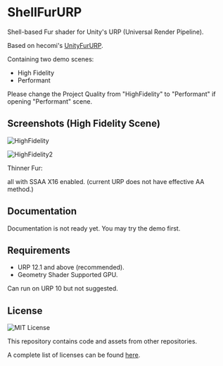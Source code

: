 ShellFurURP
=============

 Shell-based Fur shader for Unity's URP (Universal Render Pipeline).
 
 Based on hecomi's [UnityFurURP](https://github.com/hecomi/UnityFurURP).
 
 Containing two demo scenes:
 - High Fidelity
 - Performant
 
 Please change the Project Quality from "HighFidelity" to "Performant" if opening "Performant" scene.
 
Screenshots (High Fidelity Scene)
------------
 ![HighFidelity](https://user-images.githubusercontent.com/62869447/169247172-6014ea36-db6c-4637-9156-96c080bfc997.jpg)
 
 ![HighFidelity2](https://user-images.githubusercontent.com/62869447/169247998-f8e8bd37-da1c-4a7c-8e37-d8714707e940.jpg)

 Thinner Fur:



all with SSAA X16 enabled. (current URP does not have effective AA method.)

Documentation
------------
Documentation is not ready yet.
You may try the demo first.

Requirements
------------
- URP 12.1 and above (recommended).
- Geometry Shader Supported GPU.

Can run on URP 10 but not suggested.

License
------------
![MIT License](http://img.shields.io/badge/license-MIT-blue.svg?style=flat)

This repository contains code and assets from other repositories.

A complete list of licenses can be found [here](https://github.com/jiaozi158/ShellFurURP/blob/main/LICENSE).

